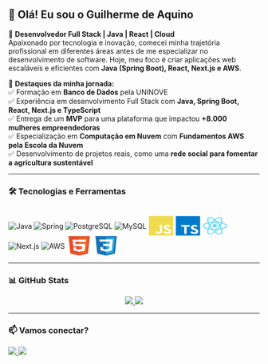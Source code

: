 ## 👋 Olá! Eu sou o Guilherme de Aquino

🚀 **Desenvolvedor Full Stack | Java | React | Cloud**  
Apaixonado por tecnologia e inovação, comecei minha trajetória profissional em diferentes áreas antes de me especializar no desenvolvimento de software. Hoje, meu foco é criar aplicações web escaláveis e eficientes com **Java (Spring Boot), React, Next.js e AWS**.  

🎯 **Destaques da minha jornada:**  
✅ Formação em **Banco de Dados** pela UNINOVE  
✅ Experiência em desenvolvimento Full Stack com **Java, Spring Boot, React, Next.js e TypeScript**  
✅ Entrega de um **MVP** para uma plataforma que impactou **+8.000 mulheres empreendedoras**  
✅ Especialização em **Computação em Nuvem** com **Fundamentos AWS pela Escola da Nuvem**  
✅ Desenvolvimento de projetos reais, como uma **rede social para fomentar a agricultura sustentável**  

---

### 🛠️ **Tecnologias e Ferramentas**
<div style="display: inline_block"><br>
  <img align="center" alt="Java" height="40" width="50" src="https://cdn.jsdelivr.net/gh/devicons/devicon/icons/java/java-original.svg" />
  <img align="center" alt="Spring" height="40" width="50" src="https://cdn.jsdelivr.net/gh/devicons/devicon/icons/spring/spring-original.svg" />
  <img align="center" alt="PostgreSQL" height="40" width="50" src="https://cdn.jsdelivr.net/gh/devicons/devicon/icons/postgresql/postgresql-original.svg" />
  <img align="center" alt="MySQL" height="40" width="50" src="https://cdn.jsdelivr.net/gh/devicons/devicon/icons/mysql/mysql-original.svg" />
  <img align="center" alt="JavaScript" height="40" width="50" src="https://raw.githubusercontent.com/devicons/devicon/master/icons/javascript/javascript-plain.svg">
  <img align="center" alt="TypeScript" height="40" width="50" src="https://raw.githubusercontent.com/devicons/devicon/master/icons/typescript/typescript-plain.svg">
  <img align="center" alt="React" height="40" width="50" src="https://raw.githubusercontent.com/devicons/devicon/master/icons/react/react-original.svg">
  <img align="center" alt="Next.js" height="40" width="50" src="https://cdn.jsdelivr.net/gh/devicons/devicon/icons/nextjs/nextjs-original.svg">
  <img align="center" alt="AWS" height="40" width="50" src="https://cdn.jsdelivr.net/gh/devicons/devicon/icons/amazonwebservices/amazonwebservices-original.svg">
  <img align="center" alt="HTML" height="40" width="50" src="https://raw.githubusercontent.com/devicons/devicon/master/icons/html5/html5-original.svg">
  <img align="center" alt="CSS" height="40" width="50" src="https://raw.githubusercontent.com/devicons/devicon/master/icons/css3/css3-original.svg">
</div>

---

### 📊 **GitHub Stats**
<div align="center">
  <a href="https://github.com/guilhermeAquinoDB">
    <img height="180em" src="https://github-readme-stats.vercel.app/api?username=guilhermeAquinoDB&show_icons=true&theme=dark&include_all_commits=true&count_private=true"/>
    <img height="180em" src="https://github-readme-stats.vercel.app/api/top-langs/?username=guilhermeAquinoDB&layout=compact&langs_count=7&theme=dark"/>
  </a>
</div>

---

### 📫 **Vamos conectar?**
<div>
  <a href="https://www.linkedin.com/in/guilherme-de-aquino-dev/" target="_blank">
    <img src="https://img.shields.io/badge/-LinkedIn-%230077B5?style=for-the-badge&logo=linkedin&logoColor=white" target="_blank">
  </a> 
  <a href="mailto:guilhermeaqui@gmail.com">
    <img src="https://img.shields.io/badge/-Gmail-%23333?style=for-the-badge&logo=gmail&logoColor=white" target="_blank">
  </a>
</div>

